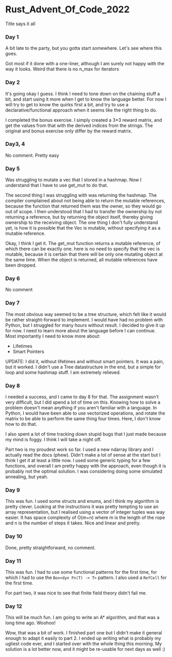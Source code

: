 # Rust_Advent_Of_Code_2022
Title says it all


### Day 1 
A bit late to the party, but you gotta start somewhere. Let's see where this goes.

Got most if it done with a one-liner, although I am surely not happy with the way it looks. Weird that there is no n_max for iterators

### Day 2
It's going okay I guess. I think I need to tone down on the chaining stuff a bit, and start using it more when I get to know the language better. For now I will try to get to know the quirks first a bit, and try to use a declarative/functional approach when it seems like the right thing to do.  

I completed the bonus exercise. I simply created a 3*3 reward matrix, and get the values from that with the derived indices from the strings. The original and bonus exercise only differ by the reward matrix.

### Day3, 4 
No comment. Pretty easy

### Day 5
Was struggling to mutate a vec that I stored in a hashmap. Now I understand that I have to use get_mut to do that.

The second thing I was struggling with was returning the hashmap. The compiler complained about not being able to return the mutable references, because the function that returned them was the owner, so they would go out of scope. I then understood that I had to transfer the ownership by not returning a reference, but by returning the object itself, thereby giving ownership to the receiving object. The one thing I don't fully understand yet, is how it is possible that the Vec is mutable, without specifying it as a mutable reference.

Okay, I think I get it. The get_mut function returns a mutable reference, of which there can be exactly one. here is no need to specify that the vec is mutable, because it is certain that there will be only one mutating object at the same time. When the object is returned, all mutable references have been dropped.

### Day 6
No comment

### Day 7
The most obvious way seemed to be a tree structure, which felt like it would be rather straight-forward to implement. I would have had no problem with Python, but I struggled for many hours without result. I decided to give it up for now. I need to learn more about the language before I can continue. Most importantly I need to know more about:
* Lifetimes
* Smart Pointers

UPDATE: 
I did it, without lifetimes and without smart pointers. It was a pain, but it worked. I didn't use a Tree datastructure in the end, but a simple for loop and some hashmap stuff. I am extremely relieved.

### Day 8
I needed a success, and I came to day 8 for that. The assignment wasn't very difficult, but I did spend a lot of time on this. Knowing how to solve a problem doesn't mean anything if you aren't familiar with a language. In Python, I would have been able to use vectorized operations, and rotate the matrix to be able to perform the same thing four times. Here, I don't know how to do that. 

I also spent a lot of time tracking down stupid bugs that I just made because my mind is foggy. I think I will take a night off. 

Part two is my proudest work so far. I used a new ndarray library and I actually read the docs (phew). Didn't make a lot of sense at the start but I think I get it at least a little now. I used some generic typing for a few functions, and overall I am pretty happy with the approach, even though it is probably not the optimal solution. I was considering doing some simulated annealing, but yeah.


### Day 9
This was fun. I used some structs and enums, and I think my algorithm is pretty clever. Looking at the instructions it was pretty tempting to use an array representation, but I realised using a vector of integer tuples was way easier. It has space complexity of O(m+n) where m is the length of the rope and n is the number of steps it takes. Nice and linear and pretty. 

### Day 10
Done, pretty straightforward, no comment.

### Day 11
This was fun. I had to use some functional patterns for the first time, for which I had to use the `Box<dyn Fn(T) -> T>` pattern. I also used a `RefCell` for the first time. 

For part two, it was nice to see that finite field theory didn't fail me. 

### Day 12

This will be much fun. I am going to write an A* algorithm, and that was a long time ago. Woohoo!

Wow, that was a bit of work. I finished part one but I didn't make it general enough to adapt it easily to part 2. I ended up writing what is probably my ugliest code ever, and I started over with the whole thing this morning. My solution is a lot better now, and it might be re-usable for next days as well :)
